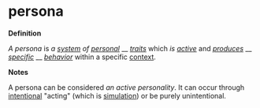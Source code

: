 # persona

**Definition**

_A persona_ is _a_ [_system_](system.md) _of_ [_personal_](personal.md) __ [_traits_](trait.md) which _is_ [_active_](active.md) and [_produces_](produce.md) __ [_specific_](specific.md) __ [_behavior_](behave.md) within a specific [context](context.md).

**Notes**

A persona can be considered _an active personality_. It can occur through [intentional](intend.md) "acting" (which is [simulation](simulate.md)) or be purely unintentional.
